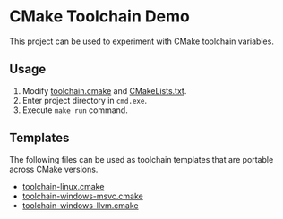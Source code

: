 # CMake Toolchain Demo
This project can be used to experiment with CMake toolchain variables.

## Usage
1. Modify [toolchain.cmake](toolchain.cmake) and [CMakeLists.txt](CMakeLists.txt).
2. Enter project directory in `cmd.exe`.
3. Execute `make run` command.

## Templates
The following files can be used as toolchain templates that are portable across CMake versions.

* [toolchain-linux.cmake](toolchain-linux.cmake)
* [toolchain-windows-msvc.cmake](toolchain-windows-msvc.cmake)
* [toolchain-windows-llvm.cmake](toolchain-windows-llvm.cmake)
